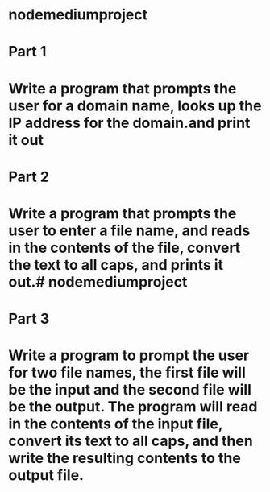# nodemediumproject
# Part 1 

# Write a program that prompts the user for a domain name, looks up the IP address for the domain.and print it out

# Part 2

# Write a program that prompts the user to enter a file name, and reads in the contents of the file, convert the text to all caps, and prints it out.# nodemediumproject
# Part 3

# Write a program to prompt the user for two file names, the first file will be the input and the second file will be the output. The program will read in the contents of the input file, convert its text to all caps, and then write the resulting contents to the output file.

